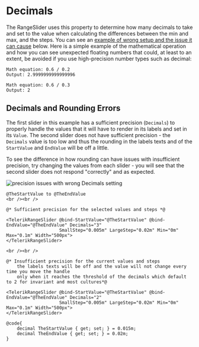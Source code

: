 
# Decimals

The RangeSlider uses this property to determine how many decimals to take and set to the value when calculating the differences between the min and max, and the steps. You can see an [example of wrong setup and the issue it can cause](#decimals-and-rounding-errors) below. Here is a simple example of the mathematical operation and how you can see unexpected floating numbers that could, at least to an extent, be avoided if you use high-precision number types such as decimal:

````C#.skip-repl
Math equation: 0.6 / 0.2 
Output: 2.9999999999999996

Math equation: 0.6 / 0.3
Output: 2
````

## Decimals and Rounding Errors

The first slider in this example has a sufficient precision (`Decimals`) to properly handle the values that it will have to render in its labels and set in its `Value`. The second slider does not have sufficient precision - the `Decimals` value is too low and thus the rounding in the labels texts and of the `StartValue` and `EndValue` will be off a little.

To see the difference in how rounding can have issues with insufficient precision, try changing the values from each slider - you will see that the second slider does not respond "correctly" and as expected.

![precision issues with wrong Decimals setting](images/rangeslider-precision-issue.gif)

````RAZOR
@TheStartValue to @TheEndValue
<br /><br />

@* Sufficient precision for the selected values and steps *@

<TelerikRangeSlider @bind-StartValue="@TheStartValue" @bind-EndValue="@TheEndValue" Decimals="3"
                    SmallStep="0.005m" LargeStep="0.02m" Min="0m" Max="0.1m" Width="500px">
</TelerikRangeSlider>

<br /><br />

@* Insufficient precision for the current values and steps
    the labels texts will be off and the value will not change every time you move the handle
    only when it reaches the threshold of the decimals which default to 2 for invariant and most cultures*@

<TelerikRangeSlider @bind-StartValue="@TheStartValue" @bind-EndValue="@TheEndValue" Decimals="2"
                    SmallStep="0.005m" LargeStep="0.02m" Min="0m" Max="0.1m" Width="500px">
</TelerikRangeSlider>

@code{
    decimal TheStartValue { get; set; } = 0.015m;
    decimal TheEndValue { get; set; } = 0.02m;
}
````
